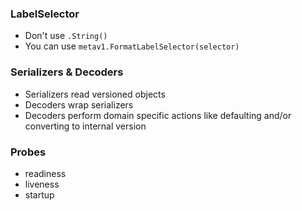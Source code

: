 ### LabelSelector
- Don't use `.String()`
- You can use `metav1.FormatLabelSelector(selector)`

### Serializers & Decoders
- Serializers read versioned objects
- Decoders wrap serializers 
- Decoders perform domain specific actions like defaulting and/or converting to internal version

### Probes
- readiness
- liveness
- startup
